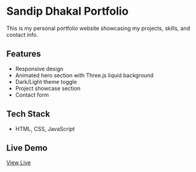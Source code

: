 # Sandip Dhakal Portfolio

This is my personal portfolio website showcasing my projects, skills, and contact info.

## Features
- Responsive design
- Animated hero section with Three.js liquid background
- Dark/Light theme toggle
- Project showcase section
- Contact form

## Tech Stack
- HTML, CSS, JavaScript

## Live Demo
[View Live](https://sandip-crypto.github.io/portfolio/)
